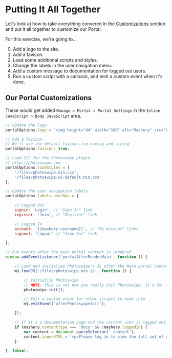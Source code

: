 # Putting It All Together

Let's look at how to take everything convered in the [Customizations](/docs/read/customizing_your_portal/mashery_portal_2_documentation) section and put it all together to customize our Portal.

For this exercise, we're going to...

0. Add a logo to the site.
0. Add a favicon.
0. Load some additional scripts and styles.
0. Change the labels in the user navigation menu.
0. Add a custom message to documentation for logged out users.
0. Run a custom script with a callback, and emit a custom event when it's done.

## Our Portal Customizations

These would get added `Manage > Portal > Portal Settings` in the `Inline JavaScript > Body JavaScript` area.

```js
// Update the logo
portalOptions.logo = '<img height="44" width="180" alt="Mashery" src="https://support.mashery.com/files/tibco-mashery.jpg">';

// Add a favicon
// We'll use the default favicon.ico naming and sizing
portalOptions.favicon: true;

// Load CSS for the Photoswipe plugin
// http://photoswipe.com
portalOptions.loadStyles = [
	'/files/photoswipe.min.css',
	'/files/photoswipe-ui-default.min.css'
];

// Update the user navigation labels
portalOptions.labels.userNav = {

	// Logged Out
	signin: 'Login', // "Sign In" link
	register: 'Join', // "Register" link

	// Logged In
	account: '{{mashery.username}}', // "My Account" link=
	signout: 'Logout' // "Sign Out" link

};

// Run events after the main portal content is rendered
window.addEventListener('portalAfterRenderMain', function () {

	// Load and initialize Photoswipe's JS after the Main portal content renders
	m$.loadJS('/files/photoswipe.min.js', function () {

		// Initialize Photoswipe
		// NOTE: This is not how you really init Photoswipe. It's for illustrative purposes only.
		photoswipe.init();

		// Emit a custom event for other scripts to hook into
		m$.emitEvent('afterPhotoswipeInit');

	});

	// If it's a documentation page and the current user is logged out, display a custom message
	if (mashery.contentType === 'docs' && !mashery.loggedIn) {
		var content = document.querySelector('.content');
		content.innerHTML = '<p>Please log in to view the full set of documentation. As a logged out user, you are only seeing a small introductory set of content.</p>' + content.innerHTML;
	}

}, false);
```